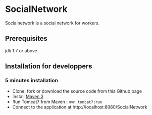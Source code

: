 # SocialNetwork

Socialnetwork is a social network for workers.

Prerequisites
-------------
jdk 1.7 or above

Installation for developpers
---------------------------------------

### 5 minutes installation

- Clone, fork or download the source code from this Github page
- Install [Maven 3](http://maven.apache.org/)
- Run Tomcat7 from Maven : `mvn tomcat7:run`
- Connect to the application at http://localhost:8080/SocialNetwork
